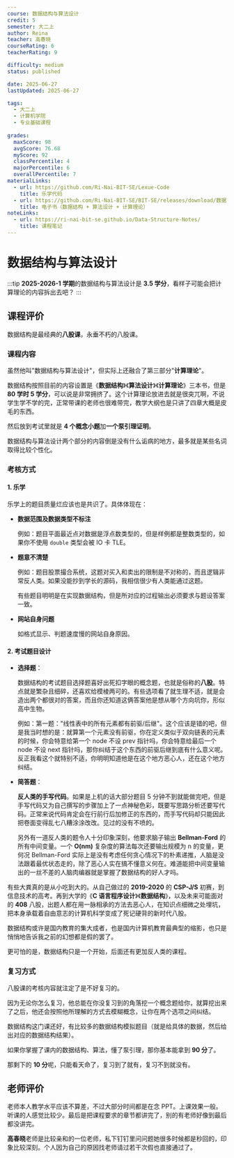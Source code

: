 ```yaml
---
course: 数据结构与算法设计
credit: 5
semester: 大二上
author: Reina
teacher: 高春晓
courseRating: 6
teacherRating: 9

difficulty: medium
status: published

date: 2025-06-27
lastUpdated: 2025-06-27

tags: 
  - 大二上
  - 计算机学院
  - 专业基础课程
  
grades:
  maxScore: 98
  avgScore: 76.68
  myScore: 92
  classPercentile: 4
  majorPercentile: 6
  overallPercentile: 7
materialLinks:
  - url: https://github.com/Ri-Nai-BIT-SE/Lexue-Code
    title: 乐学代码
  - url: https://github.com/Ri-Nai-BIT-SE/BIT-SE/releases/download/数据结构与算法设计/eBooks.zip
    title: 电子书（数据结构 + 算法设计 + 计算理论）
noteLinks:
  - url: https://ri-nai-bit-se.github.io/Data-Structure-Notes/
    title: 课程笔记
---
```


# 数据结构与算法设计

:::tip
**2025-2026-1 学期**的数据结构与算法设计是 **3.5 学分**，看样子可能会把计算理论的内容拆出去吧？
:::

## 课程评价

数据结构是最经典的**八股课**，永垂不朽的八股课。

### 课程内容

虽然他叫"数据结构与算法设计"，但实际上还融合了第三部分"**计算理论**"。

数据结构按照目前的内容设置是《**数据结构**》《**算法设计**》《**计算理论**》三本书，但是 **80 学时 5 学分**，可以说是非常拥挤了。这个计算理论放进去就是很突兀啊，不说学生学不学的完，正常带课的老师也很难带完，教学大纲也是只讲了四章大概是皮毛的东西。

然后放到考试里就是 **4 个概念小题**加**一个泵引理证明**。

数据结构与算法设计两个部分的内容倒是没有什么诟病的地方，最多就是某些名词取得比较个性化。

### 考核方式

#### 1. 乐学
乐学上的题目质量烂应该也是共识了。具体体现在：

- **数据范围及数据类型不标注**
  
  例如：题目平面最近点对数据是浮点数类型的，但是样例都是整数类型的，如果你不使用 `double` 类型会被 IO 卡 TLE。

- **题意不清楚**
  
  例如：题目股票撮合系统，这题对买入和卖出的限制是不对称的，而且逻辑非常反人类。如果没能抄到学长的源码，我相信很少有人类能通过这题。
  
  有些题目明明是在实现数据结构，但是所对应的过程输出必须要求与题设答案一致。

- **网站自身问题**
  
  如格式显示、判题速度慢的网站自身原因。

#### 2. 考试题目设计

- **选择题**：
  
  数据结构的考试题目选择题喜好出死扣字眼的概念题，也就是俗称的**八股**。特点就是繁杂且细碎，还喜欢给模棱两可的。有些选项看了就生理不适，就是会造出两个都很对的答案，而且你还知道这俩答案他是想从哪个方向坑你，形似高中生物。

  例如：第一题："线性表中的所有元素都有前驱/后继"。这个应该是错的吧，但是我当时想的是：就算第一个元素没有前驱，你在定义类似于双向链表的元素的时候，你会特意给第一个 node 不设 prev 指针吗，你会特意给最后一个 node 不设 next 指针吗，那你纠结于这个东西的前驱后继到底有什么意义呢。反正我看这个就特别不适，你明明知道他是在这个地方恶心人，还在这个地方纠结。

- **简答题**：
  
  **反人类的手写代码**。如果是上机的话大部分题目 5 分钟不到就能做完吧，但是手写代码又为自己撰写的步骤加上了一点神秘色彩，既要写思路分析还要写代码。正常来说代码肯定会在行前行后加修正的东西的，而手写代码却只能因此把卷面变得乱七八糟涂涂改改。见过的没有不喷的。

  另外有一道反人类的题令人十分印象深刻，他要求脑子输出 **Bellman-Ford** 的所有中间变量。一个 **O(nm)** 复杂度的算法每次还要输出规模为 n 的变量，更何况 Bellman-Ford 实际上是没有考虑任何贪心情况下的朴素递推，人脑是没法跟着最优状态走的，除了恶心人实在搞不懂意义何在。难道能把中间变量输出的一丝不差的人脑肉编器就是掌握了数据结构的好人才吗。

有些大粪真的是从小吃到大的。从自己做过的 **2019-2020** 的 **CSP-J/S** 初赛，到信息技术的高考。再到大学的《**C 语言程序设计**》《**数据结构**》，以及未来可能面对的 **408** 八股，出题人都在用一脉相承的方法去恶心人，在知识点细微之处埋坑，把本身承载着自由意志的计算机科学变成了死记硬背的新时代八股。

数据结构或许是国内教育的集大成者，也是国内计算机教育最典型的缩影，也只是悄悄地告诉我之前的幻想都是假的罢了。

更可怕的是，数据结构只是一个开始，后面还有更加反人类的课程。

### 复习方式

八股课的考核内容就注定了是不好复习的。

因为无论你怎么复习，他总能在你没复习到的角落挖一个概念题给你，就算挖出来了之后，他还会按照他所理解的方式去模糊概念，让你在两个选项之间纠结。

数据结构这门课还好，有比较多的数据结构模拟题目（就是给具体的数据，然后给出对应的数据结构结果）。

如果你掌握了课内的数据结构、算法，懂了泵引理，那你基本能拿到 **90 分**了。

那剩下的 **10 分**呢，只能看天命了，复习到了就有，复习不到就没有。

## 老师评价

老师本人教学水平应该不算差，不过大部分时间都是在念 PPT。上课效果一般。听课的人感觉比较少。最后是把课程要求的章节都讲完了，别的有老师好像到最后都没讲完。

**高春晓**老师是比较亲和的一位老师，私下钉钉里问问题她很多时候都是秒回的，印象比较深刻。个人因为自己的原因找老师请过若干次假也直接通过了。

